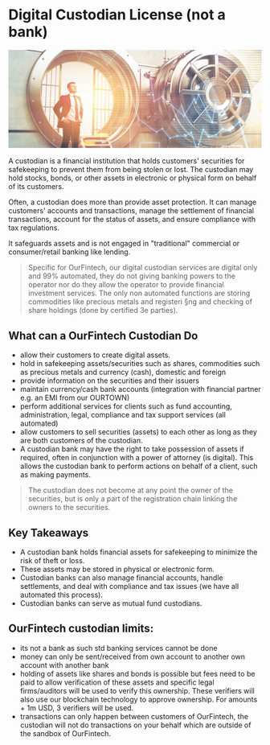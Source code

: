 # Digital Custodian License (not a bank)

![](img/custodian.png)  

A custodian is a financial institution that holds customers' securities for safekeeping to prevent them from being stolen or lost. The custodian may hold stocks, bonds, or other assets in electronic or physical form on behalf of its customers.

Often, a custodian does more than provide asset protection. It can manage customers' accounts and transactions, manage the settlement of financial transactions, account for the status of assets, and ensure compliance with tax regulations.

It safeguards assets and is not engaged in "traditional" commercial or consumer/retail banking like lending. 

> Specific for OurFintech, our digital custodian services are digital only and 99% automated, they do not giving banking powers to the operator nor do they allow the operator to provide financial investment services. The only non automated functions are storing commodities like precious metals and registeri §ng and checking of share holdings (done by certified 3e parties).

## What can a OurFintech Custodian Do

- allow their customers to create digital assets.
- hold in safekeeping assets/securities such as shares, commodities such as precious metals and currency (cash), domestic and foreign
- provide information on the securities and their issuers
- maintain currency/cash bank accounts (integration with financial partner e.g. an EMI from our OURTOWN)
- perform additional services for clients such as fund accounting, administration, legal, compliance and tax support services (all automated)
- allow customers to sell securities (assets) to each other as long as they are both customers of the custodian.
- A custodian bank may have the right to take possession of assets if required, often in conjunction with a power of attorney (is digital). This allows the custodian bank to perform actions on behalf of a client, such as making payments.

> The custodian does not become at any point the owner of the securities, but is only a part of the registration chain linking the owners to the securities.

## Key Takeaways

- A custodian bank holds financial assets for safekeeping to minimize the risk of theft or loss.
- These assets may be stored in physical or electronic form.
- Custodian banks can also manage financial accounts, handle settlements, and deal with compliance and tax issues (we have all automated this process).
- Custodian banks can serve as mutual fund custodians.

## OurFintech custodian limits:

- its not a bank as such std banking services cannot be done
- money can only be sent/received from own account to another own account with another bank
- holding of assets like shares and bonds is possible but fees need to be paid to allow verification of these assets and specific legal firms/auditors will be used to verify this ownership. These verifiers will also use our blockchain technology to approve ownership. For amounts + 1m USD, 3 verifiers will be used.
- transactions can only happen between customers of OurFintech, the custodian will not do transactions on your behalf which are outside of the sandbox of OurFintech.


